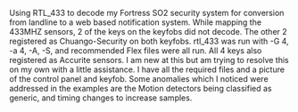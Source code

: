 Using RTL_433 to decode my Fortress SO2 security system for conversion from landline to a web based notification system.
While mapping the 433MHZ sensors, 2 of the keys on the keyfobs did not decode.  The other 2 registered as Chuango-Security on both keyfobs.
rtl_433 was run with -G 4, -a 4, -A, -S, and recommended Flex files were all run.  All 4 keys also registered as Accurite sensors.  I am new at this
but am trying to resolve this on my own with a little assistance.  I have all the required files and a picture of the control panel and keyfob.
Some anomalies which I noticed were addressed in the examples are the Motion detectors being classified as generic, and timing changes to increase samples. 
